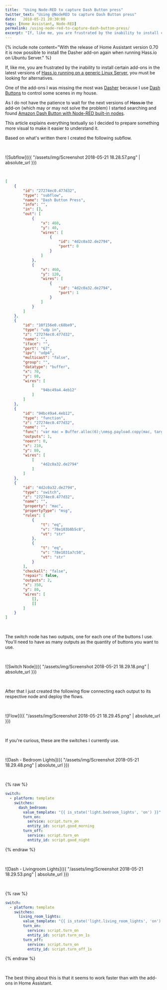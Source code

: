 ```yaml
---
title:  "Using Node-RED to capture Dash Button press"
twitter_text: "Using @NodeRED to capture Dash Button press"
date:   2018-05-21 20:30:00
tags: [Home Assistant, Node-RED]
permalink: /using-node-red-to-capture-dash-button-press/
excerpt: "If, like me, you are frustrated by the inability to install certain add-ons in the latest versions of \"Hass.io running on a generic Linux Server\", you must be looking for alternatives."
---
```

<!-- markdownlint-disable html -->
{% include note content="With the release of Home Assistant version 0.70 it is now possible to install the Dasher add-on again when running Hass.io on Ubuntu Server." %}

If, like me, you are frustrated by the inability to install certain add-ons in the latest versions of [Hass.io running on a generic Linux Server](https://www.home-assistant.io/hassio/installation/#alternative-install-on-generic-linux-server), you must be looking for alternatives.

One of the add-ons I was missing the most was [Dasher](https://github.com/james-fry/hassio-addons/tree/master/dasher) because I use [Dash Buttons](https://www.amazon.com/ddb/learn-more) to control some scenes in my house.

As I do not have the patience to wait for the next versions of <s>Hass.io</s> the add-on \(which may or may not solve the problem\) I started searching and found [Amazon Dash Button with Node-RED built-in nodes](http://solarhinted.blogspot.com/2017/07/amazon-dash-button-with-node-red-built.html).

This article explains everything textually so I decided to prepare something more visual to make it easier to understand it.

Based on what's written there I created the following subflow.

<br />

![Subflow]({{ "/assets/img/Screenshot 2018-05-21 18.28.57.png" | absolute_url }})

<br />

```json
[
    {
        "id": "27274ec0.477d32",
        "type": "subflow",
        "name": "Dash Button Press",
        "info": "",
        "in": [],
        "out": [
            {
                "x": 460,
                "y": 40,
                "wires": [
                    {
                        "id": "4d2c0a32.de2794",
                        "port": 0
                    }
                ]
            },
            {
                "x": 460,
                "y": 120,
                "wires": [
                    {
                        "id": "4d2c0a32.de2794",
                        "port": 1
                    }
                ]
            }
        ]
    },
    {
        "id": "10f156e0.c68be9",
        "type": "udp in",
        "z": "27274ec0.477d32",
        "name": "",
        "iface": "",
        "port": "67",
        "ipv": "udp4",
        "multicast": "false",
        "group": "",
        "datatype": "buffer",
        "x": 70,
        "y": 80,
        "wires": [
            [
                "94bc49a4.4eb12"
            ]
        ]
    },
    {
        "id": "94bc49a4.4eb12",
        "type": "function",
        "z": "27274ec0.477d32",
        "name": "",
        "func": "var mac = Buffer.alloc(6);\nmsg.payload.copy(mac, targetStart=0, sourceStart=28, sourceEnd=34);\nmsg.mac = mac.toString('hex');\nreturn msg;",
        "outputs": 1,
        "noerr": 0,
        "x": 210,
        "y": 80,
        "wires": [
            [
                "4d2c0a32.de2794"
            ]
        ]
    },
    {
        "id": "4d2c0a32.de2794",
        "type": "switch",
        "z": "27274ec0.477d32",
        "name": "",
        "property": "mac",
        "propertyType": "msg",
        "rules": [
            {
                "t": "eq",
                "v": "78e103b8b5c8",
                "vt": "str"
            },
            {
                "t": "eq",
                "v": "78e1031a7c50",
                "vt": "str"
            }
        ],
        "checkall": "false",
        "repair": false,
        "outputs": 2,
        "x": 350,
        "y": 80,
        "wires": [
            [],
            []
        ]
    }
]
```

<br />

The switch node has two outputs, one for each one of the buttons I use. You'll need to have as many outputs as the quantity of buttons you want to use.

<br />

![Switch Node]({{ "/assets/img/Screenshot 2018-05-21 18.29.18.png" | absolute_url }})

<br />

After that I just created the following flow connecting each output to its respective node and deploy the flows.

<br />

![Flow]({{ "/assets/img/Screenshot 2018-05-21 18.29.45.png" | absolute_url }})

<br />

If you're curious, these are the switches I currently use.

<br />

![Dash - Bedroom Lights]({{ "/assets/img/Screenshot 2018-05-21 18.29.48.png" | absolute_url }})

<br />

{% raw %}

```yaml
switch:
  - platform: template
    switches:
      dash_bedroom:
        value_template: "{{ is_state('light.bedroom_lights', 'on') }}"
        turn_on:
          service: script.turn_on
          entity_id: script.good_morning
        turn_off:
          service: script.turn_on
          entity_id: script.good_night
```

{% endraw %}

<br />

![Dash - Livingroom Lights]({{ "/assets/img/Screenshot 2018-05-21 18.29.53.png" | absolute_url }})

<br />

{% raw %}

```yaml
switch:
  - platform: template
    switches:
      living_room_lights:
        value_template: "{{ is_state('light.living_room_lights', 'on') }}"
        turn_on:
          service: script.turn_on
          entity_id: script.turn_on_1s
        turn_off:
          service: script.turn_on
          entity_id: script.turn_off_1s
```

{% endraw %}

<br />

The best thing about this is that it seems to work faster than with the add-ons in Home Assistant.
